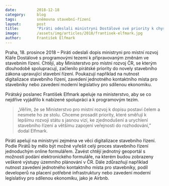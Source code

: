 ```yaml
---
date:         2018-12-18
category:     blog
tags:         sněmovna stavební-řízení
layout:       post
title:        "Piráti odeslali ministryni Dostálové své priority k chystané novele stavebního řízení"
image:        /assets/img/articles/2018/frantisek-elfmark.jpg
author:       František Elfmark
---
```

 
Praha, 18. prosince 2018 – Piráti odeslali dopis ministryni pro místní rozvoj Kláře Dostálové s programovými tezemi k připravovaným změnám ve stavebním řízení. Chtějí, aby Ministerstvo pro místní rozvoj ČR, se kterým dlouhodobě spolupracují, začlenilo pirátské priority do novely stavebního zákona upravující stavební řízení. Poukazují například na nutnost digitalizace stavebního řízení, zavedení jednotného kontaktního místa pro stavebníky nebo zavedení moderní legislativy pro sdílenou ekonomiku.

Pirátský poslanec František Elfmark apeluje na ministerstvo, aby se co nejdříve vyjádřilo k nabízené spolupráci a k programovým tezím. 

> „Věřím, že se Ministerstvo pro místní rozvoj k dopisu postaví čelem a nesmete ho ze stolu. Chceme prosadit priority, které směřují k lepšímu rozvoji státu s jasnou vizí, ke zjednodušení a urychlení stavebního řízení a většímu zapojení veřejnosti do rozhodování,” dodal Elfmark.

Piráti apelují na ministryni zejména ve věci digitalizace stavebního řízení. Podle Pirátů by mělo být možné vyřešit celý proces stavebního řízení jednoduchým online formulářem. Zavést chtějí jednotný geoportál s možností podání elektronického formuláře, na kterém budou zobrazeny veškeré výstupy územního plánování v ČR. Dále zdůrazňují například nutnost zavedení jednotného kontaktního místa pro stavebníky, podíl developerů na placení potřebné infrastruktury nebo zavedení moderní legislativy pro sdílenou ekonomiku, jako je Airbnb.

